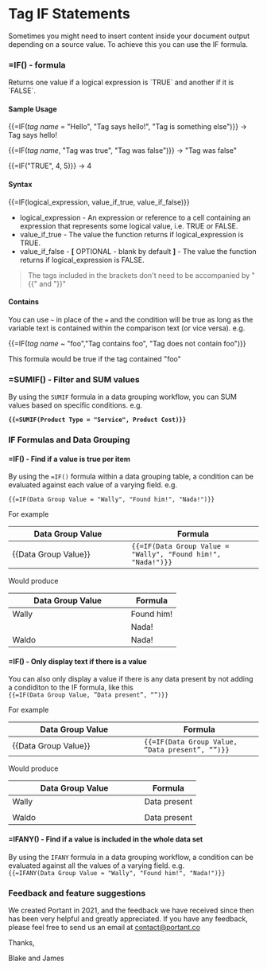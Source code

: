 # Tag IF Statements

Sometimes you might need to insert content inside your document output depending on a source value. To achieve this you can use the IF formula.

### =‍**IF() - formula**

Returns one value if a logical expression is \`TRUE\` and another if it is \`FALSE\`.

#### Sample Usage

\{{=IF(_tag name_ = "Hello", "Tag says hello!", "Tag is something else")\}} -> Tag says hello!

\{{=IF(_tag name_, "Tag was true", "Tag was false")\}} -> "Tag was false"

\{{=IF("TRUE", 4, 5)\}} -> 4

#### Syntax

\{{=IF(logical\_expression, value\_if\_true, value\_if\_false)\}}

* logical\_expression - An expression or reference to a cell containing an expression that represents some logical value, i.e. TRUE or FALSE.
* value\_if\_true - The value the function returns if logical\_expression is TRUE.
* value\_if\_false - **\[** OPTIONAL - blank by default **]** - The value the function returns if logical\_expression is FALSE.

> The tags included in the brackets don't need to be accompanied by "\{{" and "\}}"

#### ‍**Contains**

You can use `~` in place of the `=` and the condition will be true as long as the variable text is contained within the comparison text (or vice versa). e.g.

\{{=IF(_tag name \~_ "foo","Tag contains foo", "Tag does not contain foo")\}}

This formula would be true if the tag contained "foo"

### =SUMIF() - Filter and SUM values

By using the `SUMIF` formula in a data grouping workflow, you can SUM values based on specific conditions. e.g.

<pre class="language-html"><code class="lang-html"><strong>{{=SUMIF(Product Type = "Service", Product Cost)}}
</strong></code></pre>

### **IF Formulas and Data Grouping**

#### =IF() - Find if a value is true per item&#x20;

By using the `=IF()` formula within a data grouping table, a condition can be evaluated against each  value of a varying field.  e.g.

`{{=IF(Data Group Value = "Wally", "Found him!", "Nada!")}}`

For example

<table><thead><tr><th width="224">Data Group Value</th><th>Formula</th></tr></thead><tbody><tr><td>{{Data Group Value}}</td><td><code>{{=IF(Data Group Value = "Wally", "Found him!", "Nada!")}}</code></td></tr></tbody></table>

Would produce

<table><thead><tr><th width="223">Data Group Value</th><th>Formula</th></tr></thead><tbody><tr><td>Wally</td><td>Found him!</td></tr><tr><td></td><td>Nada!</td></tr><tr><td>Waldo</td><td>Nada!</td></tr></tbody></table>

#### =IF() - Only display text if there is a value

You can also only display a value if there is any data present by not adding a condiditon to the IF formula, like this\
`{{=IF(Data Group Value, ”Data present”, “”)}}`

For example

<table><thead><tr><th width="249">Data Group Value</th><th>Formula</th></tr></thead><tbody><tr><td>{{Data Group Value}}</td><td><code>{{=IF(Data Group Value, ”Data present”, “”)}}</code></td></tr></tbody></table>

Would produce

<table><thead><tr><th width="250">Data Group Value</th><th>Formula</th></tr></thead><tbody><tr><td>Wally</td><td>Data present</td></tr><tr><td></td><td></td></tr><tr><td>Waldo</td><td>Data present</td></tr></tbody></table>



#### =IFANY() - Find if a value is included in the whole data set&#x20;

By using the `IFANY` formula in a data grouping workflow, a condition can be evaluated against all the values of a varying field.  e.g.\
`{{=IFANY(Data Group Value = "Wally", "Found him!", "Nada!")}}`

### **Feedback and feature suggestions**

We created Portant in 2021, and the feedback we have received since then has been very helpful and greatly appreciated. If you have any feedback, please feel free to send us an email at contact@portant.co

Thanks,

Blake and James
